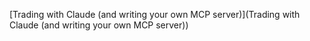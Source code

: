 [Trading with Claude (and writing your own MCP server)](Trading with Claude (and writing your own MCP server))